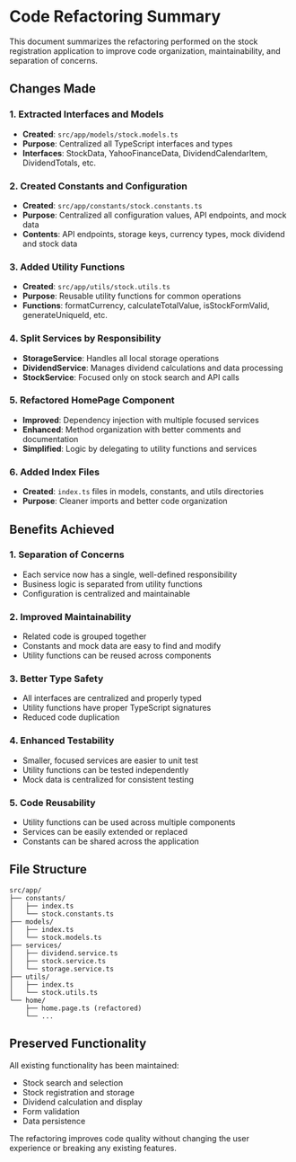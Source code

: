 # Code Refactoring Summary

This document summarizes the refactoring performed on the stock registration application to improve code organization, maintainability, and separation of concerns.

## Changes Made

### 1. Extracted Interfaces and Models
- **Created**: `src/app/models/stock.models.ts`
- **Purpose**: Centralized all TypeScript interfaces and types
- **Interfaces**: StockData, YahooFinanceData, DividendCalendarItem, DividendTotals, etc.

### 2. Created Constants and Configuration
- **Created**: `src/app/constants/stock.constants.ts`
- **Purpose**: Centralized all configuration values, API endpoints, and mock data
- **Contents**: API endpoints, storage keys, currency types, mock dividend and stock data

### 3. Added Utility Functions
- **Created**: `src/app/utils/stock.utils.ts`
- **Purpose**: Reusable utility functions for common operations
- **Functions**: formatCurrency, calculateTotalValue, isStockFormValid, generateUniqueId, etc.

### 4. Split Services by Responsibility
- **StorageService**: Handles all local storage operations
- **DividendService**: Manages dividend calculations and data processing
- **StockService**: Focused only on stock search and API calls

### 5. Refactored HomePage Component
- **Improved**: Dependency injection with multiple focused services
- **Enhanced**: Method organization with better comments and documentation
- **Simplified**: Logic by delegating to utility functions and services

### 6. Added Index Files
- **Created**: `index.ts` files in models, constants, and utils directories
- **Purpose**: Cleaner imports and better code organization

## Benefits Achieved

### 1. Separation of Concerns
- Each service now has a single, well-defined responsibility
- Business logic is separated from utility functions
- Configuration is centralized and maintainable

### 2. Improved Maintainability
- Related code is grouped together
- Constants and mock data are easy to find and modify
- Utility functions can be reused across components

### 3. Better Type Safety
- All interfaces are centralized and properly typed
- Utility functions have proper TypeScript signatures
- Reduced code duplication

### 4. Enhanced Testability
- Smaller, focused services are easier to unit test
- Utility functions can be tested independently
- Mock data is centralized for consistent testing

### 5. Code Reusability
- Utility functions can be used across multiple components
- Services can be easily extended or replaced
- Constants can be shared across the application

## File Structure

```
src/app/
├── constants/
│   ├── index.ts
│   └── stock.constants.ts
├── models/
│   ├── index.ts
│   └── stock.models.ts
├── services/
│   ├── dividend.service.ts
│   ├── stock.service.ts
│   └── storage.service.ts
├── utils/
│   ├── index.ts
│   └── stock.utils.ts
└── home/
    ├── home.page.ts (refactored)
    └── ...
```

## Preserved Functionality

All existing functionality has been maintained:
- Stock search and selection
- Stock registration and storage
- Dividend calculation and display
- Form validation
- Data persistence

The refactoring improves code quality without changing the user experience or breaking any existing features.